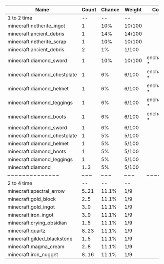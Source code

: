 | Name                         | Count | Chance | Weight | Comment         |
| ---------------------------- | ----- | ------ | ------ | --------------- |
| 1 to 2 time                  |    -- |     -- |     -- |                 |
| minecraft:netherite_ingot    |     1 |    10% | 10/100 |                 |
| minecraft:ancient_debris     |     1 |    14% | 14/100 |                 |
| minecraft:netherite_scrap    |     1 |    10% | 10/100 |                 |
| minecraft:ancient_debris     |     2 |     1% |  1/100 |                 |
| minecraft:diamond_sword      |     1 |    10% | 10/100 | enchantments: * |
| minecraft:diamond_chestplate |     1 |     6% |  6/100 | enchantments: * |
| minecraft:diamond_helmet     |     1 |     6% |  6/100 | enchantments: * |
| minecraft:diamond_leggings   |     1 |     6% |  6/100 | enchantments: * |
| minecraft:diamond_boots      |     1 |     6% |  6/100 | enchantments: * |
| minecraft:diamond_sword      |     1 |     6% |  6/100 |                 |
| minecraft:diamond_chestplate |     1 |     5% |  5/100 |                 |
| minecraft:diamond_helmet     |     1 |     5% |  5/100 |                 |
| minecraft:diamond_boots      |     1 |     5% |  5/100 |                 |
| minecraft:diamond_leggings   |     1 |     5% |  5/100 |                 |
| minecraft:diamond            |  1..3 |     5% |  5/100 |                 |
| – – – – – – – – – – – – – –  | – – – | – – –  | – – –  | – – – – – – – – |
| 2 to 4 time                  |    -- |     -- |     -- |                 |
| minecraft:spectral_arrow     | 5..21 |  11.1% |    1/9 |                 |
| minecraft:gold_block         |  2..5 |  11.1% |    1/9 |                 |
| minecraft:gold_ingot         |  3..9 |  11.1% |    1/9 |                 |
| minecraft:iron_ingot         |  3..9 |  11.1% |    1/9 |                 |
| minecraft:crying_obsidian    |  1..5 |  11.1% |    1/9 |                 |
| minecraft:quartz             | 8..23 |  11.1% |    1/9 |                 |
| minecraft:gilded_blackstone  |  1..5 |  11.1% |    1/9 |                 |
| minecraft:magma_cream        |  2..8 |  11.1% |    1/9 |                 |
| minecraft:iron_nugget        | 8..16 |  11.1% |    1/9 |                 |

